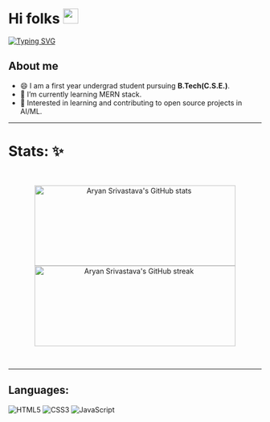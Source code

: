 # Hi folks <img height="30px" src="https://emojis.slackmojis.com/emojis/images/1531849430/4246/blob-sunglasses.gif?1531849430"></h1> 

[![Typing SVG](https://readme-typing-svg.herokuapp.com?color=40EDF7&lines=This+is+Shivansh+Srivastav)](https://github.com/Aryan-Srivastava/)


## About me

- 😄 I am a first year undergrad student pursuing **B.Tech(C.S.E.)**.
- 🌱 I’m currently learning MERN stack.
- 🎯 Interested in learning and contributing to open source projects in AI/ML.

***

# Stats: ✨

<br />

<div align="center">

<img src="https://github-readme-stats.vercel.app/api?username=shivanshsrivastav0208&show_icons=true&theme=tokyonight" alt="Aryan Srivastava's GitHub stats" width="400" height="160"/> <img src="https://github-readme-streak-stats.herokuapp.com/?user=Aryan-Srivastava&theme=dark)" alt="Aryan Srivastava's GitHub streak" width="400" height="160"/>


</div>

<br />

---

## Languages: 
  ![HTML5](https://img.shields.io/badge/html5-%23E34F26.svg?style=for-the-badge&logo=html5&logoColor=white)
  ![CSS3](https://img.shields.io/badge/css3-%231572B6.svg?style=for-the-badge&logo=css3&logoColor=white)
  ![JavaScript](https://img.shields.io/badge/javascript-%23323330.svg?style=for-the-badge&logo=javascript&logoColor=%23F7DF1E)
